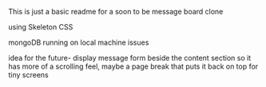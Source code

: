 This is just a basic readme for a soon to be message board clone

using Skeleton CSS

mongoDB running on local machine issues

idea for the future- display message form beside the content section 
    so it has more of a scrolling feel, maybe a page break that puts it back
    on top for tiny screens